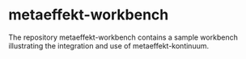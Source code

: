 # metaeffekt-workbench

The repository metaeffekt-workbench contains a sample workbench illustrating the integration and use of 
metaeffekt-kontinuum.
